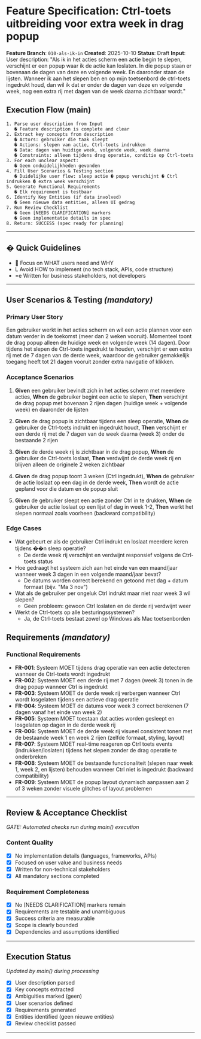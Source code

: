 # Feature Specification: Ctrl-toets uitbreiding voor extra week in drag popup

**Feature Branch**: `010-als-ik-in`
**Created**: 2025-10-10
**Status**: Draft
**Input**: User description: "Als ik in het acties scherm een actie begin te slepen, verschijnt er een popup waar ik de actie kan loslaten. In die popup staan er bovenaan de dagen van deze en volgende week. En daaronder staan de lijsten. Wanneer ik aan het slepen ben en op mijn toetsenbord de ctrl-toets ingedrukt houd, dan wil ik dat er onder de dagen van deze en volgende week, nog een extra rij met dagen van de week daarna zichtbaar wordt."

## Execution Flow (main)
```
1. Parse user description from Input
   � Feature description is complete and clear
2. Extract key concepts from description
   � Actors: gebruiker die taak sleept
   � Actions: slepen van actie, Ctrl-toets indrukken
   � Data: dagen van huidige week, volgende week, week daarna
   � Constraints: alleen tijdens drag operatie, conditie op Ctrl-toets
3. For each unclear aspect:
   � Geen onduidelijkheden gevonden
4. Fill User Scenarios & Testing section
   � Duidelijke user flow: sleep actie � popup verschijnt � Ctrl indrukken � extra week verschijnt
5. Generate Functional Requirements
   � Elk requirement is testbaar
6. Identify Key Entities (if data involved)
   � Geen nieuwe data entities, alleen UI gedrag
7. Run Review Checklist
   � Geen [NEEDS CLARIFICATION] markers
   � Geen implementatie details in spec
8. Return: SUCCESS (spec ready for planning)
```

---

## � Quick Guidelines
-  Focus on WHAT users need and WHY
- L Avoid HOW to implement (no tech stack, APIs, code structure)
- =e Written for business stakeholders, not developers

---

## User Scenarios & Testing *(mandatory)*

### Primary User Story
Een gebruiker werkt in het acties scherm en wil een actie plannen voor een datum verder in de toekomst (meer dan 2 weken vooruit). Momenteel toont de drag popup alleen de huidige week en volgende week (14 dagen). Door tijdens het slepen de Ctrl-toets ingedrukt te houden, verschijnt er een extra rij met de 7 dagen van de derde week, waardoor de gebruiker gemakkelijk toegang heeft tot 21 dagen vooruit zonder extra navigatie of klikken.

### Acceptance Scenarios
1. **Given** een gebruiker bevindt zich in het acties scherm met meerdere acties, **When** de gebruiker begint een actie te slepen, **Then** verschijnt de drag popup met bovenaan 2 rijen dagen (huidige week + volgende week) en daaronder de lijsten

2. **Given** de drag popup is zichtbaar tijdens een sleep operatie, **When** de gebruiker de Ctrl-toets indrukt en ingedrukt houdt, **Then** verschijnt er een derde rij met de 7 dagen van de week daarna (week 3) onder de bestaande 2 rijen

3. **Given** de derde week rij is zichtbaar in de drag popup, **When** de gebruiker de Ctrl-toets loslaat, **Then** verdwijnt de derde week rij en blijven alleen de originele 2 weken zichtbaar

4. **Given** de drag popup toont 3 weken (Ctrl ingedrukt), **When** de gebruiker de actie loslaat op een dag in de derde week, **Then** wordt de actie gepland voor die datum en de popup sluit

5. **Given** de gebruiker sleept een actie zonder Ctrl in te drukken, **When** de gebruiker de actie loslaat op een lijst of dag in week 1-2, **Then** werkt het slepen normaal zoals voorheen (backward compatibility)

### Edge Cases
- Wat gebeurt er als de gebruiker Ctrl indrukt en loslaat meerdere keren tijdens ��n sleep operatie?
  - De derde week rij verschijnt en verdwijnt responsief volgens de Ctrl-toets status
- Hoe gedraagt het systeem zich aan het einde van een maand/jaar wanneer week 3 dagen in een volgende maand/jaar bevat?
  - De datums worden correct berekend en getoond met dag + datum formaat (bijv. "Ma 3 nov")
- Wat als de gebruiker per ongeluk Ctrl indrukt maar niet naar week 3 wil slepen?
  - Geen probleem: gewoon Ctrl loslaten en de derde rij verdwijnt weer
- Werkt de Ctrl-toets op alle besturingssystemen?
  - Ja, de Ctrl-toets bestaat zowel op Windows als Mac toetsenborden

## Requirements *(mandatory)*

### Functional Requirements
- **FR-001**: Systeem MOET tijdens drag operatie van een actie detecteren wanneer de Ctrl-toets wordt ingedrukt
- **FR-002**: Systeem MOET een derde rij met 7 dagen (week 3) tonen in de drag popup wanneer Ctrl is ingedrukt
- **FR-003**: Systeem MOET de derde week rij verbergen wanneer Ctrl wordt losgelaten tijdens een actieve drag operatie
- **FR-004**: Systeem MOET de datums voor week 3 correct berekenen (7 dagen vanaf het einde van week 2)
- **FR-005**: Systeem MOET toestaan dat acties worden gesleept en losgelaten op dagen in de derde week rij
- **FR-006**: Systeem MOET de derde week rij visueel consistent tonen met de bestaande week 1 en week 2 rijen (zelfde formaat, styling, layout)
- **FR-007**: Systeem MOET real-time reageren op Ctrl toets events (indrukken/loslaten) tijdens het slepen zonder de drag operatie te onderbreken
- **FR-008**: Systeem MOET de bestaande functionaliteit (slepen naar week 1, week 2, en lijsten) behouden wanneer Ctrl niet is ingedrukt (backward compatibility)
- **FR-009**: Systeem MOET de popup layout dynamisch aanpassen aan 2 of 3 weken zonder visuele glitches of layout problemen

---

## Review & Acceptance Checklist
*GATE: Automated checks run during main() execution*

### Content Quality
- [x] No implementation details (languages, frameworks, APIs)
- [x] Focused on user value and business needs
- [x] Written for non-technical stakeholders
- [x] All mandatory sections completed

### Requirement Completeness
- [x] No [NEEDS CLARIFICATION] markers remain
- [x] Requirements are testable and unambiguous
- [x] Success criteria are measurable
- [x] Scope is clearly bounded
- [x] Dependencies and assumptions identified

---

## Execution Status
*Updated by main() during processing*

- [x] User description parsed
- [x] Key concepts extracted
- [x] Ambiguities marked (geen)
- [x] User scenarios defined
- [x] Requirements generated
- [x] Entities identified (geen nieuwe entities)
- [x] Review checklist passed

---

